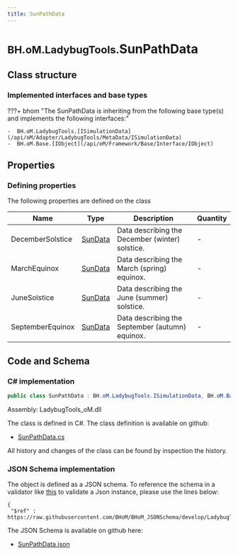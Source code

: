 ```yaml
---
title: SunPathData
---
```


# <small>BH.oM.LadybugTools.</small>**SunPathData**



## Class structure

### Implemented interfaces and base types

???+ bhom "The SunPathData is inheriting from the following base type(s) and implements the following interfaces:"

    -  BH.oM.LadybugTools.[ISimulationData](/api/oM/Adapter/LadybugTools/MetaData/ISimulationData)
    -  BH.oM.Base.[IObject](/api/oM/Framework/Base/Interface/IObject)


## Properties



### Defining properties

The following properties are defined on the class

| Name             | Type             | Description      | Quantity         |
|------------------|------------------|------------------|------------------|
| DecemberSolstice | [SunData](/api/oM/Adapter/LadybugTools/MetaData/SunData) | Data describing the December (winter) solstice. | - |
| MarchEquinox | [SunData](/api/oM/Adapter/LadybugTools/MetaData/SunData) | Data describing the March (spring) equinox. | - |
| JuneSolstice | [SunData](/api/oM/Adapter/LadybugTools/MetaData/SunData) | Data describing the June (summer) solstice. | - |
| SeptemberEquinox | [SunData](/api/oM/Adapter/LadybugTools/MetaData/SunData) | Data describing the September (autumn) equinox. | - |


## Code and Schema

### C# implementation

``` C# title="C#"
public class SunPathData : BH.oM.LadybugTools.ISimulationData, BH.oM.Base.IObject
```

Assembly: LadybugTools_oM.dll

The class is defined in C#. The class definition is available on github:

- [SunPathData.cs](https://github.com/BHoM/LadybugTools_Toolkit/blob/develop/LadybugTools_oM/MetaData\SunPathData.cs)

All history and changes of the class can be found by inspection the history.
### JSON Schema implementation

The object is defined as a JSON schema. To reference the schema in a validator like [this](https://www.jsonschemavalidator.net/) to validate a Json instance, please use the lines below:

``` { .json .copy .select } title="JSON Schema"
{
 "$ref" : https://raw.githubusercontent.com/BHoM/BHoM_JSONSchema/develop/LadybugTools_oM/SunPathData.json}
```

The JSON Schema is available on github here:

- [SunPathData.json](https://github.com/BHoM/BHoM_JSONSchema/blob/develop/LadybugTools_oM/SunPathData.json)

